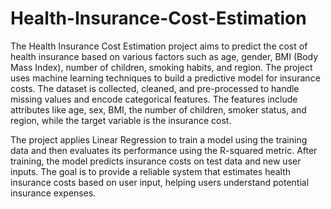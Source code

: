 # Health-Insurance-Cost-Estimation

The Health Insurance Cost Estimation project aims to predict the cost of health insurance based on various factors such as age, gender, BMI (Body Mass Index), number of children, smoking habits, and region. The project uses machine learning techniques to build a predictive model for insurance costs. The dataset is collected, cleaned, and pre-processed to handle missing values and encode categorical features. The features include attributes like age, sex, BMI, the number of children, smoker status, and region, while the target variable is the insurance cost.

The project applies Linear Regression to train a model using the training data and then evaluates its performance using the R-squared metric. After training, the model predicts insurance costs on test data and new user inputs. The goal is to provide a reliable system that estimates health insurance costs based on user input, helping users understand potential insurance expenses.
